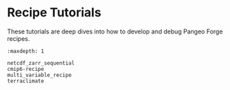 # Recipe Tutorials

These tutorials are deep dives into how to develop and debug Pangeo Forge recipes.

```{toctree}
:maxdepth: 1

netcdf_zarr_sequential
cmip6-recipe
multi_variable_recipe
terraclimate
```
